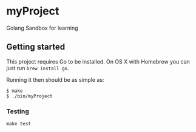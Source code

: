 # myProject

Golang Sandbox for learning 

## Getting started

This project requires Go to be installed. On OS X with Homebrew you can just run `brew install go`.

Running it then should be as simple as:

```console
$ make
$ ./bin/myProject
```

### Testing

``make test``